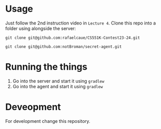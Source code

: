 # Usage

Just follow the 2nd instruction video in `Lecture 4`.
Clone this repo into a folder using alongside the server:

`git clone git@github.com:rafaelcaue/CS551K-Contest23-24.git`

`git clone git@github.com:notBroman/secret-agent.git`

# Running the things

1. Go into the server and start it using `gradlew`
2. Go into the agent and start it using `gradlew`

# Deveopment

For development change this repository.
